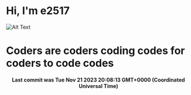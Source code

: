 # Hi, I'm e2517

![Alt Text](https://github.com/E2517/e2517/blob/master/images/background.gif)

# Coders are coders coding codes for coders to code codes

<h4 align="center">Last commit was Tue Nov 21 2023 20:08:13 GMT+0000 (Coordinated Universal Time)</h4>
